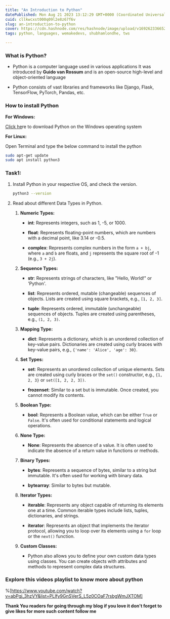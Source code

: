 ```yaml
---
title: "An Introduction to Python"
datePublished: Mon Aug 21 2023 13:12:29 GMT+0000 (Coordinated Universal Time)
cuid: cllkwcxst000q09l2e8z67f6v
slug: an-introduction-to-python
cover: https://cdn.hashnode.com/res/hashnode/image/upload/v1692623366521/343f2342-da54-4cb8-9ee6-94818f2ba136.png
tags: python, languages, wemakedevs, shubhamlondhe, tws

---
```


### What is Python?

* Python is a computer language used in various applications It was introduced by **Guido van Rossum** and is an open-source high-level and object-oriented language
    
* Python consists of vast libraries and frameworks like Django, Flask, TensorFlow, PyTorch, Pandas, etc.
    

### How to install Python

**For Windows:**

[Click he](https://www.python.org/downloads/)re to download Python on the Windows operating system

**For Linux:**

Open Terminal and type the below command to install the python

```bash
sudo apt-get update
sudo apt install python3
```

### Task1:

1. Install Python in your respective OS, and check the version.
    
    ```bash
    python3 --version
    ```
    
2. Read about different Data Types in Python.
    
    1. **Numeric Types:**
        
        * **int**: Represents integers, such as 1, -5, or 1000.
            
        * **float**: Represents floating-point numbers, which are numbers with a decimal point, like 3.14 or -0.5.
            
        * **complex**: Represents complex numbers in the form `a + bj`, where `a` and `b` are floats, and `j` represents the square root of -1 (e.g., `3 + 2j`).
            
    2. **Sequence Types:**
        
        * **str**: Represents strings of characters, like "Hello, World!" or 'Python'.
            
        * **list**: Represents ordered, mutable (changeable) sequences of objects. Lists are created using square brackets, e.g., `[1, 2, 3]`.
            
        * **tuple**: Represents ordered, immutable (unchangeable) sequences of objects. Tuples are created using parentheses, e.g., `(1, 2, 3)`.
            
    3. **Mapping Type:**
        
        * **dict**: Represents a dictionary, which is an unordered collection of key-value pairs. Dictionaries are created using curly braces with key-value pairs, e.g., `{'name': 'Alice', 'age': 30}`.
            
    4. **Set Types:**
        
        * **set**: Represents an unordered collection of unique elements. Sets are created using curly braces or the `set()` constructor, e.g., `{1, 2, 3}` or `set([1, 2, 2, 3])`.
            
        * **frozenset**: Similar to a set but is immutable. Once created, you cannot modify its contents.
            
    5. **Boolean Type:**
        
        * **bool**: Represents a Boolean value, which can be either `True` or `False`. It's often used for conditional statements and logical operations.
            
    6. **None Type:**
        
        * **None**: Represents the absence of a value. It is often used to indicate the absence of a return value in functions or methods.
            
    7. **Binary Types:**
        
        * **bytes**: Represents a sequence of bytes, similar to a string but immutable. It's often used for working with binary data.
            
        * **bytearray**: Similar to bytes but mutable.
            
    8. **Iterator Types:**
        
        * **iterable**: Represents any object capable of returning its elements one at a time. Common iterable types include lists, tuples, dictionaries, and strings.
            
        * **iterator**: Represents an object that implements the iterator protocol, allowing you to loop over its elements using a `for` loop or the `next()` function.
            
    9. **Custom Classes:**
        
        * Python also allows you to define your own custom data types using classes. You can create objects with attributes and methods to represent complex data structures.
            

### Explore this videos playlist to know more about python

%[https://www.youtube.com/watch?v=abPgj_3hzVY&list=PLlfy9GnSVerS_L5z0COaF7rsbgWmJXTOM] 

**Thank You readers for going through my blog if you love it don't forget to give likes for more such content follow me**